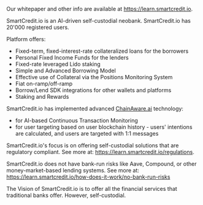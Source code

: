 Our whitepaper and other info are available at https://learn.smartcredit.io.

SmartCredit.io is an AI-driven self-custodial neobank. SmartCredit.io has 20'000 registered users.

Platform offers:
- Fixed-term, fixed-interest-rate collateralized loans for the borrowers
- Personal Fixed Income Funds for the lenders
- Fixed-rate leveraged Lido staking
- Simple and Advanced Borrowing Model
- Effective use of Collateral via the Positions Monitoring System
- Fiat on-ramp/off-ramp
- Borrow/Lend SDK integrations for other wallets and platforms
- Staking and Rewards

SmartCredit.io has implemented advanced [ChainAware.ai](url) technology:
- for AI-based Continuous Transaction Monitoring
- for user targeting based on user blockchain history - users' intentions are calculated, and users are targeted with 1:1 messages

SmartCredit.io's focus is on offering self-custodial solutions that are regulatory compliant. See more at: https://learn.smartcredit.io/regulations. 

SmartCredit.io does not have bank-run risks like Aave, Compound, or other money-market-based lending systems. See more at: https://learn.smartcredit.io/how-does-it-work/no-bank-run-risks

The Vision of SmartCredit.io is to offer all the financial services that traditional banks offer. However, self-custodial. 
